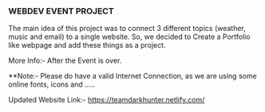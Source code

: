 ### WEBDEV EVENT PROJECT

The main idea of this project was to connect 3 different topics (weather, music and email) to a single website.
So, we decided to Create a Portfolio like webpage and add these things as a project.

More Info:- After the Event is over.



**Note:- Please do have a valid Internet Connection, as we are using some online fonts, icons and .....

Updated Website Link:-
https://teamdarkhunter.netlify.com/
